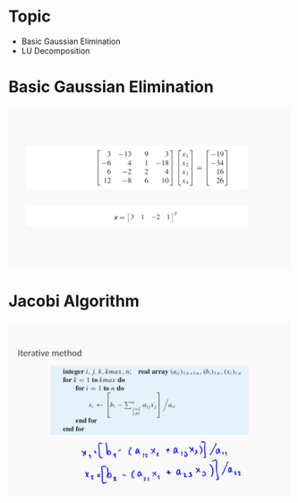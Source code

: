 # Topic

- Basic Gaussian Elimination
- LU Decomposition

# Basic Gaussian Elimination

<img src="./assets/BasicGaussianElimination.jpeg"/>

# Jacobi Algorithm

<img src="./assets/Jacobi.jpeg"/>
